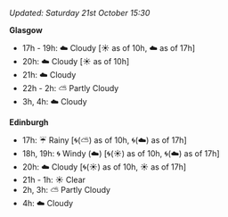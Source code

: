 *Updated: Saturday 21st October 15:30*

**Glasgow**

* 17h - 19h: :cloud: Cloudy [:sunny: as of 10h, :cloud: as of 17h]
* 20h: :cloud: Cloudy [:sunny: as of 10h]
* 21h: :cloud: Cloudy
* 22h - 2h: :partly_sunny: Partly Cloudy
* 3h, 4h: :cloud: Cloudy

**Edinburgh**

* 17h: :umbrella: Rainy [:cyclone:(:partly_sunny:) as of 10h, :cyclone:(:cloud:) as of 17h]
* 18h, 19h: :cyclone: Windy (:cloud:) [:cyclone:(:sunny:) as of 10h, :cyclone:(:cloud:) as of 17h]
* 20h: :cloud: Cloudy [:cyclone:(:sunny:) as of 10h, :sunny: as of 17h]
* 21h - 1h: :sunny: Clear
* 2h, 3h: :partly_sunny: Partly Cloudy
* 4h: :cloud: Cloudy

